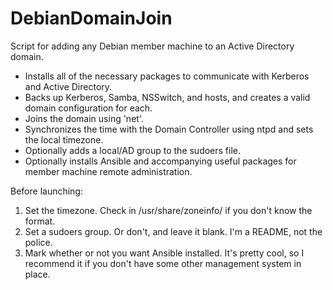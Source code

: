 # DebianDomainJoin
Script for adding any Debian member machine to an Active Directory domain.

- Installs all of the necessary packages to communicate with Kerberos and Active Directory.
- Backs up Kerberos, Samba, NSSwitch, and hosts, and creates a valid domain configuration for each.
- Joins the domain using 'net'.
- Synchronizes the time with the Domain Controller using ntpd and sets the local timezone.
- Optionally adds a local/AD group to the sudoers file.
- Optionally installs Ansible and accompanying useful packages for member machine remote administration.

Before launching:

1. Set the timezone. Check in /usr/share/zoneinfo/ if you don't know the format.
2. Set a sudoers group. Or don't, and leave it blank. I'm a README, not the police.
3. Mark whether or not you want Ansible installed. It's pretty cool, so I recommend it if you don't have some other management system in place.
